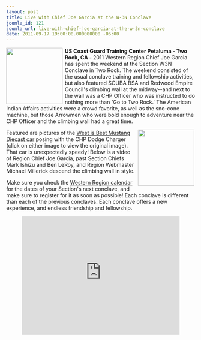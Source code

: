 ```yaml
---
layout: post
title: Live with Chief Joe Garcia at the W-3N Conclave
joomla_id: 121
joomla_url: live-with-chief-joe-garcia-at-the-w-3n-conclave
date: 2011-09-17 19:00:00.000000000 -06:00
---
```

<a href=http://www.oawest.org/images/mustangchpfull.jpg><img src=http://www.oawest.org/images/mustangchp.jpg width=150 align=left style=padding-right:3px;padding-bottom:3px></a><b>US Coast Guard Training Center Petaluma - Two Rock, CA - </b> 2011 Western Region Chief Joe Garcia has spent the weekend at the Section W3N Conclave in Two Rock.  The weekend consisted of the usual conclave training and fellowship activities, but also featured SCUBA BSA and Redwood Empire Council's climbing wall at the midway--and next to the wall was a CHP Officer who was instructed to do nothing more than 'Go to Two Rock.'  The American Indian Affairs activities were a crowd favorite, as well as the sno-cone machine, but those Arrowmen who were bold enough to adventure near the CHP Officer and the climbing wall had a great time.
<p>
<a href=http://www.oawest.org/images/mustangradarfull.jpg><img src=http://www.oawest.org/images/mustangradar.jpg width=150 align=right style=padding-right:3px;padding-bottom:3px></a>Featured are pictures of the <a href=http://western.oa-bsa.org/tradingpost/>West is Best Mustang Diecast car</a> posing with the CHP Dodge Charger (click on either image to view the original image).  That car is unexpectedly speedy!  Below is a video of Region Chief Joe Garcia, past Section Chiefs Mark Ishizu and Ben LeRoy, and Region Webmaster Michael Millerick descend the climbing wall in style.
<p>
Make sure you check the <a href=http://western.oa-bsa.org/calendar/>Western Region calendar</a> for the dates of your Section's next conclave, and make sure to register for it as soon as possible!  Each conclave is different than each of the previous conclaves.  Each conclave offers a new experience, and endless friendship and fellowship.
<p>
<p>
<p>
<center>
<iframe width=420 height=315 src=http://www.youtube.com/embed/Z6N_hzG4iLM frameborder=0 allowfullscreen></iframe>
</center>

